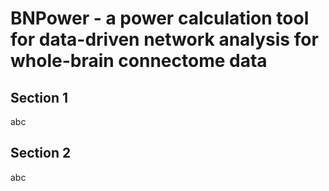 # BNPower - a power calculation tool for data-driven network analysis for whole-brain connectome data
## Section 1
abc

## Section 2
abc
